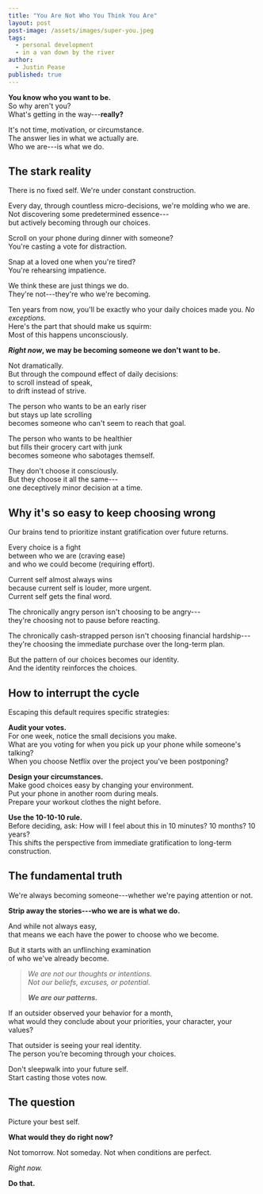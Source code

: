 ```yaml
---
title: "You Are Not Who You Think You Are"
layout: post
post-image: /assets/images/super-you.jpeg
tags:
  - personal development
  - in a van down by the river
author:
  - Justin Pease
published: true
---
```


**You know who you want to be.**  
So why aren't you?  
What's getting in the way---**really?**

It's not time, motivation, or circumstance.  
The answer lies in what we actually are.  
Who we are---is what we do.

## The stark reality

There is no fixed self. We're under constant construction.

Every day, through countless micro-decisions, we're molding who we are.  
Not discovering some predetermined essence---  
but actively becoming through our choices.

Scroll on your phone during dinner with someone?  
You're casting a vote for distraction.

Snap at a loved one when you're tired?  
You're rehearsing impatience.

We think these are just things we do.  
They're not---they're who we're becoming.

Ten years from now, you'll be exactly who your daily choices made you. _No exceptions._  
Here's the part that should make us squirm:  
Most of this happens unconsciously.

**_Right now_, we may be becoming someone we don't want to be.**

Not dramatically.  
But through the compound effect of daily decisions:  
to scroll instead of speak,  
to drift instead of strive.

The person who wants to be an early riser  
but stays up late scrolling  
becomes someone who can't seem to reach that goal.

The person who wants to be healthier  
but fills their grocery cart with junk  
becomes someone who sabotages themself.

They don't choose it consciously.  
But they choose it all the same---  
one deceptively minor decision at a time.

## Why it's so easy to keep choosing wrong

Our brains tend to prioritize instant gratification over future returns.

Every choice is a fight  
between who we are (craving ease)  
and who we could become (requiring effort).

Current self almost always wins  
because current self is louder, more urgent.  
Current self gets the final word.

The chronically angry person isn't choosing to be angry---  
they're choosing not to pause before reacting.

The chronically cash-strapped person isn't choosing financial hardship---  
they're choosing the immediate purchase over the long-term plan.

But the pattern of our choices becomes our identity.  
And the identity reinforces the choices.

## How to interrupt the cycle

Escaping this default requires specific strategies:

**Audit your votes.**  
For one week, notice the small decisions you make.  
What are you voting for when you pick up your phone while someone's talking?  
When you choose Netflix over the project you've been postponing?

**Design your circumstances.**  
Make good choices easy by changing your environment.  
Put your phone in another room during meals.  
Prepare your workout clothes the night before.

**Use the 10-10-10 rule.**  
Before deciding, ask: How will I feel about this in 10 minutes? 10 months? 10 years?  
This shifts the perspective from immediate gratification to long-term construction.

## The fundamental truth

We're always becoming someone---whether we're paying attention or not.

**Strip away the stories---who we are is what we do.**

And while not always easy,  
that means we each have the power to choose who we become.

But it starts with an unflinching examination  
of who we've already become.

> _We are not our thoughts or intentions._  
> _Not our beliefs, excuses, or potential._
>
> **_We are our patterns._**

If an outsider observed your behavior for a month,  
what would they conclude about your priorities, your character, your values?

That outsider is seeing your real identity.  
The person you’re becoming through your choices.

Don't sleepwalk into your future self.  
Start casting those votes now.

## The question

Picture your best self.

**What would they do right now?**

Not tomorrow.
Not someday.
Not when conditions are perfect.

_Right now._

**Do that.**
